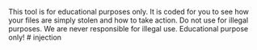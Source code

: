 This tool is for educational purposes only. It is coded for you to see how your files are simply stolen and how to take action. Do not use for illegal purposes. We are never responsible for illegal use. Educational purpose only!
#   i n j e c t i o n  
 
